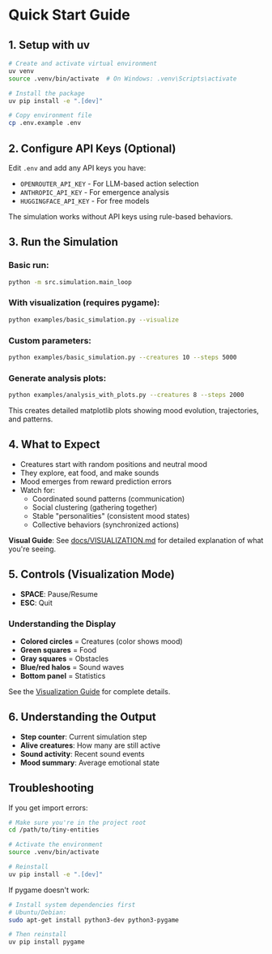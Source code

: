 # Quick Start Guide

## 1. Setup with uv

```bash
# Create and activate virtual environment
uv venv
source .venv/bin/activate  # On Windows: .venv\Scripts\activate

# Install the package
uv pip install -e ".[dev]"

# Copy environment file
cp .env.example .env
```

## 2. Configure API Keys (Optional)

Edit `.env` and add any API keys you have:
- `OPENROUTER_API_KEY` - For LLM-based action selection
- `ANTHROPIC_API_KEY` - For emergence analysis
- `HUGGINGFACE_API_KEY` - For free models

The simulation works without API keys using rule-based behaviors.

## 3. Run the Simulation

### Basic run:
```bash
python -m src.simulation.main_loop
```

### With visualization (requires pygame):
```bash
python examples/basic_simulation.py --visualize
```

### Custom parameters:
```bash
python examples/basic_simulation.py --creatures 10 --steps 5000
```

### Generate analysis plots:
```bash
python examples/analysis_with_plots.py --creatures 8 --steps 2000
```

This creates detailed matplotlib plots showing mood evolution, trajectories, and patterns.

## 4. What to Expect

- Creatures start with random positions and neutral mood
- They explore, eat food, and make sounds
- Mood emerges from reward prediction errors
- Watch for:
  - Coordinated sound patterns (communication)
  - Social clustering (gathering together)
  - Stable "personalities" (consistent mood states)
  - Collective behaviors (synchronized actions)

**Visual Guide**: See [docs/VISUALIZATION.md](docs/VISUALIZATION.md) for detailed explanation of what you're seeing.

## 5. Controls (Visualization Mode)

- **SPACE**: Pause/Resume
- **ESC**: Quit

### Understanding the Display

- **Colored circles** = Creatures (color shows mood)
- **Green squares** = Food
- **Gray squares** = Obstacles  
- **Blue/red halos** = Sound waves
- **Bottom panel** = Statistics

See the [Visualization Guide](docs/VISUALIZATION.md) for complete details.

## 6. Understanding the Output

- **Step counter**: Current simulation step
- **Alive creatures**: How many are still active
- **Sound activity**: Recent sound events
- **Mood summary**: Average emotional state

## Troubleshooting

If you get import errors:
```bash
# Make sure you're in the project root
cd /path/to/tiny-entities

# Activate the environment
source .venv/bin/activate

# Reinstall
uv pip install -e ".[dev]"
```

If pygame doesn't work:
```bash
# Install system dependencies first
# Ubuntu/Debian:
sudo apt-get install python3-dev python3-pygame

# Then reinstall
uv pip install pygame
```